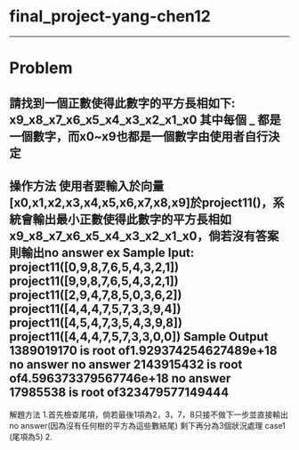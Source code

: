 # final_project-yang-chen12
-----------------------------------------------------------------------------------------------------------------------------------------------------------------------------------
# Problem
請找到一個正數使得此數字的平方長相如下:
x9_x8_x7_x6_x5_x4_x3_x2_x1_x0
其中每個 _ 都是一個數字，而x0~x9也都是一個數字由使用者自行決定
-----------------------------------------------------------------------------------------------------------------------------------------------------------------------------------
操作方法
使用者要輸入於向量[x0,x1,x2,x3,x4,x5,x6,x7,x8,x9]於project11()，系統會輸出最小正數使得此數字的平方長相如x9_x8_x7_x6_x5_x4_x3_x2_x1_x0，倘若沒有答案則輸出no answer
ex
Sample Iput:
project11([0,9,8,7,6,5,4,3,2,1])
project11([9,9,8,7,6,5,4,3,2,1])
project11([2,9,4,7,8,5,0,3,6,2])
project11([4,4,4,7,5,7,3,3,9,4])
project11([4,5,4,7,3,5,4,3,9,8])
project11([4,4,4,7,5,7,3,3,0,0])
Sample Output
1389019170 is root of1.929374254627489e+18
no answer
no answer
2143915432 is root of4.596373379567746e+18
no answer
17985538 is root of323479577149444
-----------------------------------------------------------------------------------------------------------------------------------------------------------------------------------
解題方法
1.首先檢查尾項，倘若最後1項為2，3，7，8只接不做下一步並直接輸出no answer(因為沒有任何樹的平方為這些數結尾)
剩下再分為3個狀況處理
  case1 (尾項為5)
  2.
    
